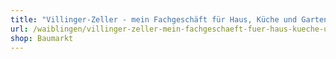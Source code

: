 ```yaml
---
title: "Villinger-Zeller - mein Fachgeschäft für Haus, Küche und Garten"
url: /waiblingen/villinger-zeller-mein-fachgeschaeft-fuer-haus-kueche-und-garten/
shop: Baumarkt
---
```

